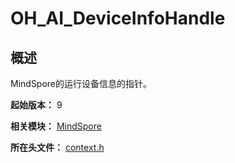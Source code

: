 # OH_AI_DeviceInfoHandle
<!--Kit_MindSpore Lite Kit--><!--System_AI-->

## 概述

MindSpore的运行设备信息的指针。

**起始版本：** 9

**相关模块：** [MindSpore](capi-mindspore.md)

**所在头文件：** [context.h](capi-context-h.md)